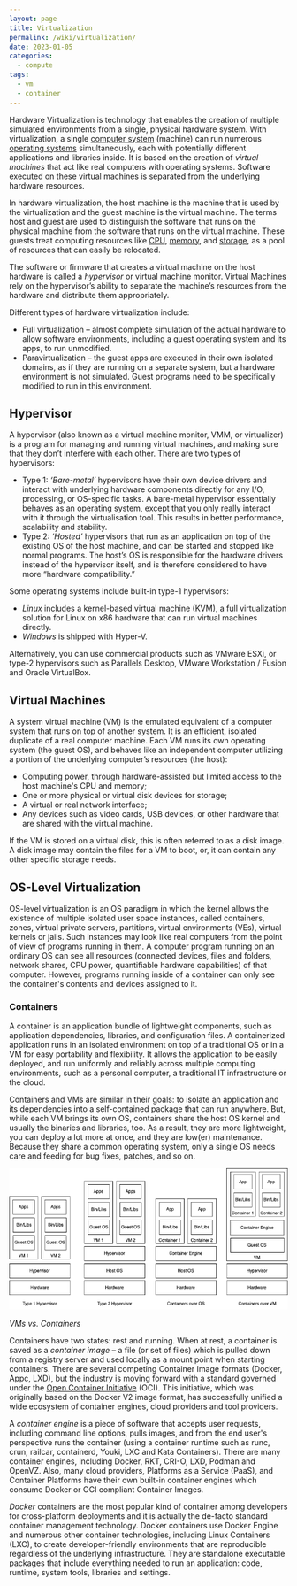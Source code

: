 ```yaml
---
layout: page
title: Virtualization
permalink: /wiki/virtualization/
date: 2023-01-05
categories: 
  - compute
tags:
  - vm
  - container
---
```

Hardware Virtualization is technology that enables the creation of multiple simulated environments from a single, physical hardware system. With virtualization, a single [computer system](/wiki/hardware) (machine) can run numerous [operating systems](/wiki/os) simultaneously, each with potentially different applications and libraries inside. It is based on the creation of *virtual machines* that act like real computers with operating systems. Software executed on these virtual machines is separated from the underlying hardware resources. 

In hardware virtualization, the host machine is the machine that is used by the virtualization and the guest machine is the virtual machine. The terms host and guest are used to distinguish the software that runs on the physical machine from the software that runs on the virtual machine. These guests treat computing resources like [CPU](/wiki/hardware#central-processing-unit), [memory](/wiki/hardware#main-memory), and [storage](/wiki/hardware#storage), as a pool of resources that can easily be relocated. 

The software or firmware that creates a virtual machine on the host hardware is called a *hypervisor* or virtual machine monitor. Virtual Machines rely on the hypervisor’s ability to separate the machine’s resources from the hardware and distribute them appropriately.

Different types of hardware virtualization include:
- Full virtualization – almost complete simulation of the actual hardware to allow software environments, including a guest operating system and its apps, to run unmodified.
- Paravirtualization – the guest apps are executed in their own isolated domains, as if they are running on a separate system, but a hardware environment is not simulated. Guest programs need to be specifically modified to run in this environment.

## Hypervisor
A hypervisor (also known as a virtual machine monitor, VMM, or virtualizer) is a program for managing and running virtual machines, and making sure that they don’t interfere with each other. There are two types of hypervisors:
- Type 1: *‘Bare-metal’* hypervisors have their own device drivers and interact with underlying hardware components directly for any I/O, processing, or OS-specific tasks. A bare-metal hypervisor essentially behaves as an operating system, except that you only really interact with it through the virtualisation tool. This results in better performance, scalability and stability. 
- Type 2: *‘Hosted’* hypervisors that run as an application on top of the existing OS of the host machine, and can be started and stopped like normal programs. The host’s OS is responsible for the hardware drivers instead of the hypervisor itself, and is therefore considered to have more “hardware compatibility.”

Some operating systems include built-in type-1 hypervisors:
- *Linux* includes a kernel-based virtual machine (KVM), a full virtualization solution for Linux on x86 hardware that can run virtual machines directly. 
- *Windows* is shipped with Hyper-V.

Alternatively, you can use commercial products such as VMware ESXi, or type-2 hypervisors such as Parallels Desktop, VMware Workstation / Fusion and Oracle VirtualBox.

## Virtual Machines
A system virtual machine (VM) is the emulated equivalent of a computer system that runs on top of another system. It is an efficient, isolated duplicate of a real computer machine. Each VM runs its own operating system (the guest OS), and behaves like an independent computer utilizing a portion of the underlying computer’s resources (the host):
- Computing power, through hardware-assisted but limited access to the host machine's CPU and memory; 
- One or more physical or virtual disk devices for storage; 
- A virtual or real network interface; 
- Any devices such as video cards, USB devices, or other hardware that are shared with the virtual machine. 

If the VM is stored on a virtual disk, this is often referred to as a disk image. A disk image may contain the files for a VM to boot, or, it can contain any other specific storage needs.

## OS-Level Virtualization
OS-level virtualization is an OS paradigm in which the kernel allows the existence of multiple isolated user space instances, called containers, zones, virtual private servers, partitions, virtual environments (VEs), virtual kernels or jails. Such instances may look like real computers from the point of view of programs running in them. A computer program running on an ordinary OS can see all resources (connected devices, files and folders, network shares, CPU power, quantifiable hardware capabilities) of that computer. However, programs running inside of a container can only see the container's contents and devices assigned to it. 

### Containers
A container is an application bundle of lightweight components, such as application dependencies, libraries, and configuration files. A containerized application runs in an isolated environment on top of a traditional OS or in a VM for easy portability and flexibility. It allows the application to be easily deployed, and run uniformly and reliably across multiple computing environments, such as a personal computer, a traditional IT infrastructure or the cloud.

Containers and VMs are similar in their goals: to isolate an application and its dependencies into a self-contained package that can run anywhere. But, while each VM brings its own OS, containers share the host OS kernel and usually the binaries and libraries, too. As a result, they are more lightweight, you can deploy a lot more at once, and they are low(er) maintenance. Because they share a common operating system, only a single OS needs care and feeding for bug fixes, patches, and so on. 

![VMs vs. Containers](/assets/images/virtualization.png)

*VMs vs. Containers*

Containers have two states: rest and running. When at rest, a container is saved as a *container image* – a file (or set of files) which is pulled down from a registry server and used locally as a mount point when starting containers. There are several competing Container Image formats (Docker, Appc, LXD), but the industry is moving forward with a standard governed under the [Open Container Initiative](https://opencontainers.org/) (OCI). This initiative, which was originally based on the Docker V2 image format, has successfully unified a wide ecosystem of container engines, cloud providers and tool providers.

A *container engine* is a piece of software that accepts user requests, including command line options, pulls images, and from the end user's perspective runs the container (using a container runtime such as runc, crun, railcar, containerd, Youki, LXC and Kata Containers). There are many container engines, including Docker, RKT, CRI-O, LXD, Podman and OpenVZ. Also, many cloud providers, Platforms as a Service (PaaS), and Container Platforms have their own built-in container engines which consume Docker or OCI compliant Container Images.

*Docker* containers are the most popular kind of container among developers for cross-platform deployments and it is actually the de-facto standard container management technology. Docker containers use Docker Engine and numerous other container technologies, including Linux Containers (LXC), to create developer-friendly environments that are reproducible regardless of the underlying infrastructure. They are standalone executable packages that include everything needed to run an application: code, runtime, system tools, libraries and settings. 



